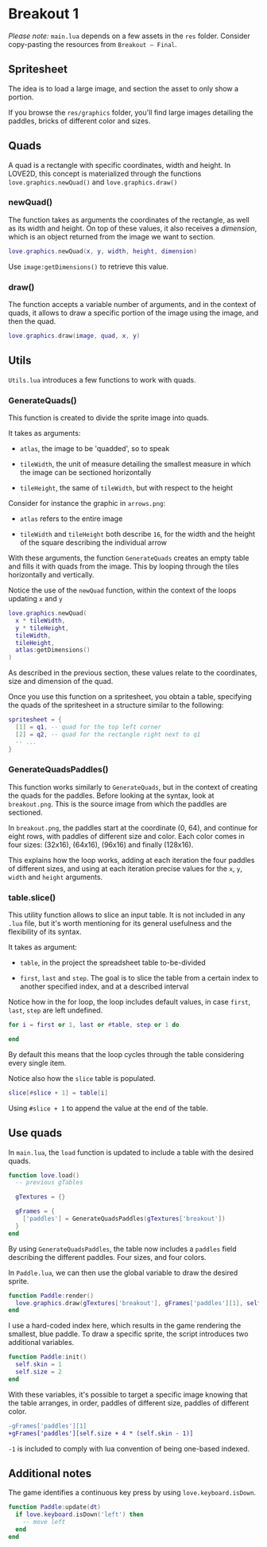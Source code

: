 # Breakout 1

_Please note:_ `main.lua` depends on a few assets in the `res` folder. Consider copy-pasting the resources from `Breakout — Final`.

## Spritesheet

The idea is to load a large image, and section the asset to only show a portion.

If you browse the `res/graphics` folder, you'll find large images detailing the paddles, bricks of different color and sizes.

## Quads

A quad is a rectangle with specific coordinates, width and height. In LOVE2D, this concept is materialized through the functions `love.graphics.newQuad()` and `love.graphics.draw()`

### newQuad()

The function takes as arguments the coordinates of the rectangle, as well as its width and height. On top of these values, it also receives a _dimension_, which is an object returned from the image we want to section.

```lua
love.graphics.newQuad(x, y, width, height, dimension)
```

Use `image:getDimensions()` to retrieve this value.

### draw()

The function accepts a variable number of arguments, and in the context of quads, it allows to draw a specific portion of the image using the image, and then the quad.

```lua
love.graphics.draw(image, quad, x, y)
```

## Utils

`Utils.lua` introduces a few functions to work with quads.

### GenerateQuads()

This function is created to divide the sprite image into quads.

It takes as arguments:

- `atlas`, the image to be 'quadded', so to speak

- `tileWidth`, the unit of measure detailing the smallest measure in which the image can be sectioned horizontally

- `tileHeight`, the same of `tileWidth`, but with respect to the height

Consider for instance the graphic in `arrows.png`:

- `atlas` refers to the entire image

- `tileWidth` and `tileHeight` both describe `16`, for the width and the height of the square describing the individual arrow

With these arguments, the function `GenerateQuads` creates an empty table and fills it with quads from the image. This by looping through the tiles horizontally and vertically.

Notice the use of the `newQuad` function, within the context of the loops updating `x` and `y`

```lua
love.graphics.newQuad(
  x * tileWidth,
  y * tileHeight,
  tileWidth,
  tileHeight,
  atlas:getDimensions()
)
```

As described in the previous section, these values relate to the coordinates, size and dimension of the quad.

Once you use this function on a spritesheet, you obtain a table, specifying the quads of the spritesheet in a structure similar to the following:

```lua
spritesheet = {
  [1] = q1, -- quad for the top left corner
  [2] = q2, -- quad for the rectangle right next to q1
  -- ...
}
```

### GenerateQuadsPaddles()

This function works similarly to `GenerateQuads`, but in the context of creating the quads for the paddles. Before looking at the syntax, look at `breakout.png`. This is the source image from which the paddles are sectioned.

In `breakout.png`, the paddles start at the coordinate (0, 64), and continue for eight rows, with paddles of different size and color. Each color comes in four sizes: (32x16), (64x16), (96x16) and finally (128x16).

This explains how the loop works, adding at each iteration the four paddles of different sizes, and using at each iteration precise values for the `x`, `y`, `width` and `height` arguments.

### table.slice()

This utility function allows to slice an input table. It is not included in any `.lua` file, but it's worth mentioning for its general usefulness and the flexibility of its syntax.

It takes as argument:

- `table`, in the project the spreadsheet table to-be-divided

- `first`, `last` and `step`. The goal is to slice the table from a certain index to another specified index, and at a described interval

Notice how in the for loop, the loop includes default values, in case `first`, `last`, `step` are left undefined.

```lua
for i = first or 1, last or #table, step or 1 do

end
```

By default this means that the loop cycles through the table considering every single item.

Notice also how the `slice` table is populated.

```lua
slice[#slice + 1] = table[i]
```

Using `#slice + 1` to append the value at the end of the table.

## Use quads

In `main.lua`, the `load` function is updated to include a table with the desired quads.

```lua
function love.load()
  -- previous gTables

  gTextures = {}

  gFrames = {
    ['paddles'] = GenerateQuadsPaddles(gTextures['breakout'])
  }
end
```

By using `GenerateQuadsPaddles`, the table now includes a `paddles` field describing the different paddles. Four sizes, and four colors.

In `Paddle.lua`, we can then use the global variable to draw the desired sprite.

```lua
function Paddle:render()
  love.graphics.draw(gTextures['breakout'], gFrames['paddles'][1], self.x, self.y)
end
```

I use a hard-coded index here, which results in the game rendering the smallest, blue paddle. To draw a specific sprite, the script introduces two additional variables.

```lua
function Paddle:init()
  self.skin = 1
  self.size = 2
end
```

With these variables, it's possible to target a specific image knowing that the table arranges, in order, paddles of different size, paddles of different color.

```diff
-gFrames['paddles'][1]
+gFrames['paddles'][self.size + 4 * (self.skin - 1)]
```

`-1` is included to comply with lua convention of being one-based indexed.

## Additional notes

The game identifies a continuous key press by using `love.keyboard.isDown`.

```lua
function Paddle:update(dt)
  if love.keyboard.isDown('left') then
    -- move left
  end
end
```
